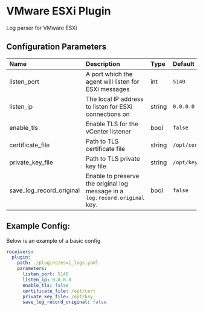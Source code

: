 # VMware ESXi Plugin

Log parser for VMware ESXi

## Configuration Parameters

| Name | Description | Type | Default | Required | Values |
|:-- |:-- |:-- |:-- |:-- |:-- |
| listen_port | A port which the agent will listen for ESXi messages | int | `5140` | false |  |
| listen_ip | The local IP address to listen for ESXi connections on | string | `0.0.0.0` | false |  |
| enable_tls | Enable TLS for the vCenter listener | bool | `false` | false |  |
| certificate_file | Path to TLS certificate file | string | `/opt/cert` | false |  |
| private_key_file | Path to TLS private key file | string | `/opt/key` | false |  |
| save_log_record_original | Enable to preserve the original log message in a `log.record.original` key. | bool | `false` | false |  |

## Example Config:

Below is an example of a basic config

```yaml
receivers:
  plugin:
    path: ./plugins/esxi_logs.yaml
    parameters:
      listen_port: 5140
      listen_ip: 0.0.0.0
      enable_tls: false
      certificate_file: /opt/cert
      private_key_file: /opt/key
      save_log_record_original: false
```
